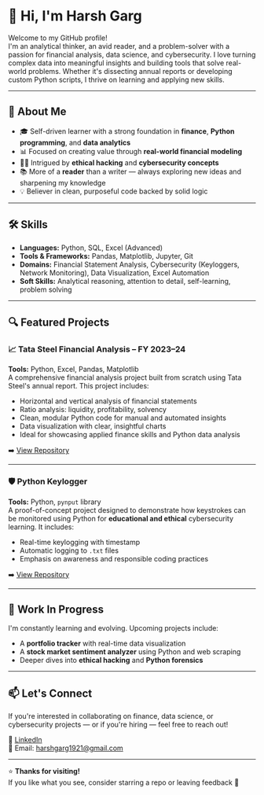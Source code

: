 # 👋 Hi, I'm Harsh Garg

Welcome to my GitHub profile!  
I'm an analytical thinker, an avid reader, and a problem-solver with a passion for financial analysis, data science, and cybersecurity. I love turning complex data into meaningful insights and building tools that solve real-world problems. Whether it's dissecting annual reports or developing custom Python scripts, I thrive on learning and applying new skills.

---

## 🧠 About Me

- 🎓 Self-driven learner with a strong foundation in **finance**, **Python programming**, and **data analytics**
- 📊 Focused on creating value through **real-world financial modeling**
- 🕵️‍♂️ Intrigued by **ethical hacking** and **cybersecurity concepts**
- 📚 More of a **reader** than a writer — always exploring new ideas and sharpening my knowledge
- 💡 Believer in clean, purposeful code backed by solid logic

---

## 🛠️ Skills

- **Languages:** Python, SQL, Excel (Advanced)
- **Tools & Frameworks:** Pandas, Matplotlib, Jupyter, Git
- **Domains:** Financial Statement Analysis, Cybersecurity (Keyloggers, Network Monitoring), Data Visualization, Excel Automation
- **Soft Skills:** Analytical reasoning, attention to detail, self-learning, problem solving

---

## 🔍 Featured Projects

### 📈 Tata Steel Financial Analysis – FY 2023–24  
**Tools:** Python, Excel, Pandas, Matplotlib  
A comprehensive financial analysis project built from scratch using Tata Steel's annual report. This project includes:
- Horizontal and vertical analysis of financial statements
- Ratio analysis: liquidity, profitability, solvency
- Clean, modular Python code for manual and automated insights
- Data visualization with clear, insightful charts
- Ideal for showcasing applied finance skills and Python data analysis

➡️ [View Repository](https://github.com/HarshGarg001/Tata-Steel-Financial-Analysis)

---

### 🛡️ Python Keylogger  
**Tools:** Python, `pynput` library  
A proof-of-concept project designed to demonstrate how keystrokes can be monitored using Python for **educational and ethical** cybersecurity learning. It includes:
- Real-time keylogging with timestamp
- Automatic logging to `.txt` files
- Emphasis on awareness and responsible coding practices

➡️ [View Repository](https://github.com/HarshGarg001/Key-Logger)

---

## 🚧 Work In Progress

I'm constantly learning and evolving. Upcoming projects include:
- A **portfolio tracker** with real-time data visualization
- A **stock market sentiment analyzer** using Python and web scraping
- Deeper dives into **ethical hacking** and **Python forensics**

---

## 📫 Let's Connect

If you're interested in collaborating on finance, data science, or cybersecurity projects — or if you're hiring — feel free to reach out!

🔗 [LinkedIn](https://www.linkedin.com/in/harsh-garg001)  
📧 Email: harshgarg1921@gmail.com

---

⭐ **Thanks for visiting!**  
If you like what you see, consider starring a repo or leaving feedback 🙌  
